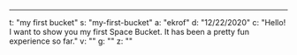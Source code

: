 ---
t: "my first bucket"
s: "my-first-bucket"
a: "ekrof"
d: "12/22/2020"
c: "Hello! I want to show you my first Space Bucket. It has been a pretty fun experience so far."
v: ""
g: ""
z: ""